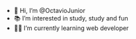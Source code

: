 - 👋 Hi, I’m @OctavioJunior
- 📚 I’m interested in study, study and fun
- 👨‍💻 I’m currently learning web developer


<!---
OctavioJunior/OctavioJunior is a ✨ special ✨ repository because its `README.md` (this file) appears on your GitHub profile.
You can click the Preview link to take a look at your changes.
--->
